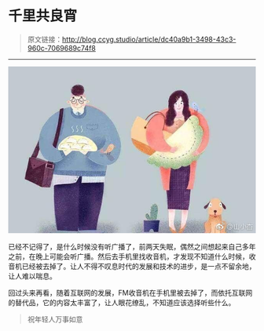 # 千里共良宵

[annotation]: <id> (dc40a9b1-3498-43c3-960c-7069689c74f8)
[annotation]: <status> (protect)
[annotation]: <create_time> (2019-04-27 01:50:04)
[annotation]: <category> (心情随笔)

> 原文链接：<http://blog.ccyg.studio/article/dc40a9b1-3498-43c3-960c-7069689c74f8>

---

![山小杏-千里共良宵](images/山小杏-千里共良宵.jpg)

已经不记得了，是什么时候没有听广播了，前两天失眠，偶然之间想起来自己多年之前，在晚上可能会听广播。然后去手机里找收音机，才发现不知道什么时候，收音机已经被去掉了。让人不得不叹息时代的发展和技术的进步，是一点不留余地，让人难以喘息。

回过头来再看，随着互联网的发展，FM收音机在手机里被去掉了，而依托互联网的替代品，它的内容太丰富了，让人眼花缭乱，不知道应该选择听些什么。

<div class='ui jplayer audio' data-url='https://od.qingting.fm/m4a/5cba7b5d7cb8915df462fdbb_9145280_64.m4a' format='m4a'></div>

> 祝年轻人万事如意
